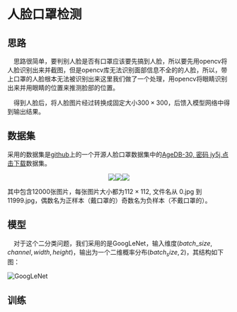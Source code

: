 # 人脸口罩检测



## 思路

&emsp;思路很简单，要判别人脸是否有口罩应该要先搞到人脸，所以要先用opencv将人脸识别出来并截图，但是opencv库无法识别面部信息不全的的人脸，所以，带上口罩的人脸根本无法被识别出来这里我们做了一个处理，用opencv将眼睛识别出来并用眼睛的位置来推测脸部的位置。

&emsp;得到人脸后，将人脸图片经过转换成固定大小$300 \times 300$，后馈入模型网络中得到输出结果。

## 数据集

采用的数据集是[github](https://github.com/X-zhangyang/Real-World-Masked-Face-Dataset)上的一个开源人脸口罩数据集中的[AgeDB-30, 密码 jy5j,点击下载](https://pan.baidu.com/s/1Eaoc90aoh9vf-8N2c-mv7A)数据集。



<div align="center">
    <span><img src="https://project-preview-1257022783.cos.ap-chengdu.myqcloud.com/maskedface/0.jpg"><img src="https://project-preview-1257022783.cos.ap-chengdu.myqcloud.com/maskedface/1.jpg"><img src="https://project-preview-1257022783.cos.ap-chengdu.myqcloud.com/maskedface/2.jpg"></span>
</div>

其中包含12000张图片，每张图片大小都为$112 \times 112$, 文件名从 0.jpg 到 11999.jpg，偶数名为正样本（戴口罩的）奇数名为负样本（不戴口罩的）。



## 模型

&emsp;对于这个二分类问题，我们采用的是GoogLeNet，输入维度$(batch\_size,channel,width,height)$，输出为一个二维概率分布$(batch_size,2)$，其结构如下图：

![GoogLeNet](https://project-preview-1257022783.cos.ap-chengdu.myqcloud.com/maskedface/image-20210114223659011.png)

## 训练

